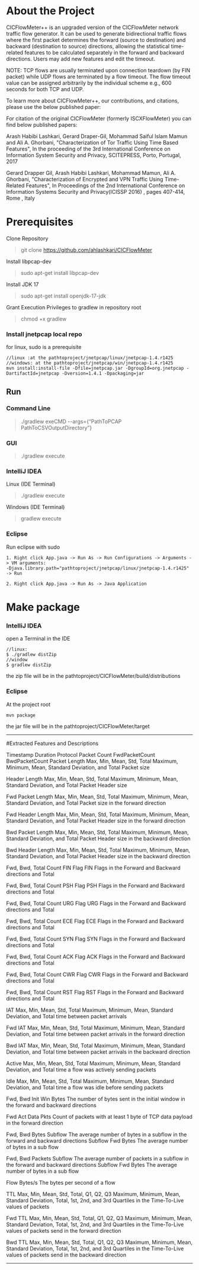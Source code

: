 # About the Project
CICFlowMeter++ is an upgraded version of the CICFlowMeter network traffic flow generator. It can be used to generate bidirectional traffic flows where the first packet determines the forward (source to destination) and backward (destination to source) directions, allowing the statistical time-related features to be calculated separately in the forward and backward directions. Users may add new features and edit the timeout.

NOTE: TCP flows are usually terminated upon connection teardown (by FIN packet) while UDP flows are terminated by a flow timeout. The flow timeout value can be assigned arbitrarily by the individual scheme e.g., 600 seconds for both TCP and UDP.

To learn more about CICFlowMeter++, our contributions, and citations, please use the below published paper:

For citation of the original CICFlowMeter (formerly ISCXFlowMeter) you can find below published papers:

Arash Habibi Lashkari, Gerard Draper-Gil, Mohammad Saiful Islam Mamun and Ali A. Ghorbani, "Characterization of Tor Traffic Using Time Based Features", In the proceeding of the 3rd International Conference on Information System Security and Privacy, SCITEPRESS, Porto, Portugal, 2017

Gerard Drapper Gil, Arash Habibi Lashkari, Mohammad Mamun, Ali A. Ghorbani, "Characterization of Encrypted and VPN Traffic Using Time-Related Features", In Proceedings of the 2nd International Conference on Information Systems Security and Privacy(ICISSP 2016) , pages 407-414, Rome , Italy

# Prerequisites

Clone Repository
>git clone https://github.com/ahlashkari/CICFlowMeter

Install libpcap-dev
>sudo apt-get install libpcap-dev

Install JDK 17
>sudo apt-get install openjdk-17-jdk

Grant Execution Privileges to gradlew in repository root
>chmod +x gradlew

### Install jnetpcap local repo

for linux, sudo is a prerequisite
```
//linux :at the pathtoproject/jnetpcap/linux/jnetpcap-1.4.r1425
//windows: at the pathtoproject/jnetpcap/win/jnetpcap-1.4.r1425
mvn install:install-file -Dfile=jnetpcap.jar -DgroupId=org.jnetpcap -DartifactId=jnetpcap -Dversion=1.4.1 -Dpackaging=jar
```

## Run

### Command Line

>./gradlew exeCMD --args={“PathToPCAP PathToCSVOutputDirectory”}

### GUI
>./gradlew execute

### IntelliJ IDEA

Linux (IDE Terminal)
> ./gradlew execute

Windows (IDE Terminal)
> gradlew execute

### Eclipse

Run eclipse with sudo
```
1. Right click App.java -> Run As -> Run Configurations -> Arguments -> VM arguments:
-Djava.library.path="pathtoproject/jnetpcap/linux/jnetpcap-1.4.r1425"  -> Run

2. Right click App.java -> Run As -> Java Application

```

# Make package

### IntelliJ IDEA
open a Terminal in the IDE
```
//linux:
$ ./gradlew distZip
//window
$ gradlew distZip
```
the zip file will be in the pathtoproject/CICFlowMeter/build/distributions

### Eclipse
At the project root
```
mvn package
```
the jar file will be in the pathtoproject/CICFlowMeter/target

--------------------------------------------------------------
#Extracted Features and Descriptions

Timestamp
Duration
Protocol
Packet Count
FwdPacketCount
BwdPacketCount
Packet Length Max, Min, Mean, Std, Total
Maximum, Minimum, Mean, Standard Deviation, and Total Packet size

Header Length Max, Min, Mean, Std, Total
Maximum, Minimum, Mean, Standard Deviation, and Total Packet Header size

Fwd Packet Length Max, Min, Mean, Std, Total
Maximum, Minimum, Mean, Standard Deviation, and Total Packet size in the forward direction

Fwd Header Length Max, Min, Mean, Std, Total
Maximum, Minimum, Mean, Standard Deviation, and Total Packet Header size in the forward direction

Bwd Packet Length Max, Min, Mean, Std, Total
Maximum, Minimum, Mean, Standard Deviation, and Total Packet Header size in the backward direction

Bwd Header Length Max, Min, Mean, Std, Total
Maximum, Minimum, Mean, Standard Deviation, and Total Packet Header size in the backward direction

Fwd, Bwd, Total Count FIN Flag
FIN Flags in the Forward and Backward directions and Total

Fwd, Bwd, Total Count PSH Flag
PSH Flags in the Forward and Backward directions and Total

Fwd, Bwd, Total Count URG Flag
URG Flags in the Forward and Backward directions and Total

Fwd, Bwd, Total Count ECE Flag
ECE Flags in the Forward and Backward directions and Total

Fwd, Bwd, Total Count SYN Flag
SYN Flags in the Forward and Backward directions and Total

Fwd, Bwd, Total Count ACK Flag
ACK Flags in the Forward and Backward directions and Total

Fwd, Bwd, Total Count CWR Flag
CWR Flags in the Forward and Backward directions and Total

Fwd, Bwd, Total Count RST Flag
RST Flags in the Forward and Backward directions and Total

IAT Max, Min, Mean, Std, Total
Maximum, Minimum, Mean, Standard Deviation, and Total time between packet arrivals

Fwd IAT Max, Min, Mean, Std, Total
Maximum, Minimum, Mean, Standard Deviation, and Total time between packet arrivals in the forward direction

Bwd IAT Max, Min, Mean, Std, Total
Maximum, Minimum, Mean, Standard Deviation, and Total time between packet arrivals in the backward direction

Active Max, Min, Mean, Std, Total
Maximum, Minimum, Mean, Standard Deviation, and Total time a flow was actively sending packets

Idle Max, Min, Mean, Std, Total
Maximum, Minimum, Mean, Standard Deviation, and Total time a flow was idle before sending packets

Fwd, Bwd Init Win Bytes
The number of bytes sent in the initial window in the forward and backward directions

Fwd Act Data Pkts
Count of packets with at least 1 byte of TCP data payload in the forward direction

Fwd, Bwd Bytes Subflow
The average number of bytes in a subflow in the forward and backward directions Subflow Fwd Bytes The average number of bytes in a sub flow

Fwd, Bwd Packets Subflow
The average number of packets in a subflow in the forward and backward directions Subflow Fwd Bytes The average number of bytes in a sub flow

Flow Bytes/s
The bytes per second of a flow

TTL Max, Min, Mean, Std, Total, Q1, Q2, Q3
Maximum, Minimum, Mean, Standard Deviation, Total, 1st, 2nd, and 3rd Quartiles in the Time-To-Live values of packets

Fwd TTL Max, Min, Mean, Std, Total, Q1, Q2, Q3
Maximum, Minimum, Mean, Standard Deviation, Total, 1st, 2nd, and 3rd Quartiles in the Time-To-Live values of packets send in the forward direction

Bwd TTL Max, Min, Mean, Std, Total, Q1, Q2, Q3
Maximum, Minimum, Mean, Standard Deviation, Total, 1st, 2nd, and 3rd Quartiles in the Time-To-Live values of packets send in the backward direction

--------------------------------------------------------------------------------------